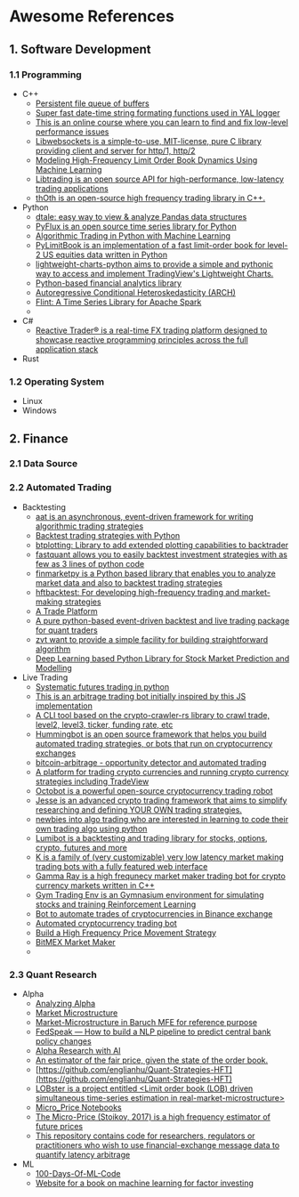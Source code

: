 # Awesome References

## 1. Software Development

### 1.1 Programming
- C++
  - [Persistent file queue of buffers](https://github.com/niXman/fqueue)
  - [Super fast date-time string formating functions used in YAL logger](https://github.com/niXman/dtf)
  - [This is an online course where you can learn to find and fix low-level performance issues](https://github.com/dendibakh/perf-ninja)
  - [Libwebsockets is a simple-to-use, MIT-license, pure C library providing client and server for http/1, http/2](https://github.com/warmcat/libwebsockets)
  - [Modeling High-Frequency Limit Order Book Dynamics Using Machine Learning](https://github.com/anuj1312/OrderBook-TickData-Trading-Strategy)
  - [Libtrading is an open source API for high-performance, low-latency trading applications](https://github.com/libtrading/libtrading)
  - [thOth is an open-source high frequency trading library in C++.](https://github.com/vermosen/thOth)
- Python
  - [dtale: easy way to view & analyze Pandas data structures](https://github.com/man-group/dtale)
  - [PyFlux is an open source time series library for Python](https://github.com/RJT1990/pyflux)
  - [Algorithmic Trading in Python with Machine Learning](https://github.com/edtechre/pybroker)
  - [PyLimitBook is an implementation of a fast limit-order book for level-2 US equities data written in Python](https://github.com/danielktaylor/PyLimitBook)
  - [lightweight-charts-python aims to provide a simple and pythonic way to access and implement TradingView's Lightweight Charts.](https://github.com/louisnw01/lightweight-charts-python)
  - [Python-based financial analytics library](https://dx-analytics.com/)
  - [Autoregressive Conditional Heteroskedasticity (ARCH)](https://github.com/bashtage/arch)
  - [Flint: A Time Series Library for Apache Spark](https://github.com/twosigma/flint)
  - 
- C#
  - [Reactive Trader® is a real-time FX trading platform designed to showcase reactive programming principles across the full application stack](https://github.com/AdaptiveConsulting/ReactiveTraderCloud)
- Rust

### 1.2 Operating System
- Linux
- Windows

## 2. Finance

### 2.1 Data Source

### 2.2 Automated Trading
- Backtesting
  - [aat is an asynchronous, event-driven framework for writing algorithmic trading strategies](https://github.com/AsyncAlgoTrading/aat)
  - [Backtest trading strategies with Python](https://github.com/kernc/backtesting.py)
  - [btplotting: Library to add extended plotting capabilities to backtrader ](https://github.com/happydasch/btplotting)
  - [fastquant allows you to easily backtest investment strategies with as few as 3 lines of python code](https://github.com/enzoampil/fastquant)
  - [finmarketpy is a Python based library that enables you to analyze market data and also to backtest trading strategies](https://github.com/cuemacro/finmarketpy)
  - [hftbacktest: For developing high-frequency trading and market-making strategies](https://github.com/nkaz001/hftbacktest)
  - [A Trade Platform](https://github.com/pegasusTrader/PandoraTrader)
  - [A pure python-based event-driven backtest and live trading package for quant traders](https://github.com/letianzj/quanttrader)
  - [zvt want to provide a simple facility for building straightforward algorithm](https://github.com/zvtvz/zvt)
  - [Deep Learning based Python Library for Stock Market Prediction and Modelling](https://github.com/achillesrasquinha/bulbea)
- Live Trading
  - [Systematic futures trading in python](https://github.com/robcarver17/pysystemtrade)
  - [This is an arbitrage trading bot initially inspired by this JS implementation](https://github.com/gabriel-milan/btrader)
  - [A CLI tool based on the crypto-crawler-rs library to crawl trade, level2, level3, ticker, funding rate, etc](https://github.com/crypto-crawler/carbonbot)
  - [Hummingbot is an open source framework that helps you build automated trading strategies, or bots that run on cryptocurrency exchanges](https://github.com/hummingbot/hummingbot)
  - [bitcoin-arbitrage - opportunity detector and automated trading](https://github.com/maxme/bitcoin-arbitrage)
  - [A platform for trading crypto currencies and running crypto currency strategies including TradeView](https://github.com/grantcolley/tradeview)
  - [Octobot is a powerful open-source cryptocurrency trading robot](https://github.com/Drakkar-Software/OctoBot)
  - [Jesse is an advanced crypto trading framework that aims to simplify researching and defining YOUR OWN trading strategies.](https://github.com/jesse-ai/jesse)
  - [newbies into algo trading who are interested in learning to code their own trading algo using python](https://github.com/sreenivasdoosa/sdoosa-algo-trade-python)
  - [Lumibot is a backtesting and trading library for stocks, options, crypto, futures and more](https://github.com/Lumiwealth/lumibot)
  - [K is a family of (very customizable) very low latency market making trading bots with a fully featured web interface](https://github.com/ctubio/Krypto-trading-bot)
  - [Gamma Ray is a high frequnecy market maker trading bot for crypto currency markets written in C++](https://github.com/hello2all/gamma-ray)
  - [Gym Trading Env is an Gymnasium environment for simulating stocks and training Reinforcement Learning](https://github.com/ClementPerroud/Gym-Trading-Env)
  - [Bot to automate trades of cryptocurrencies in Binance exchange](https://github.com/passa9/binance-market-maker-bot)
  - [Automated cryptocurrency trading bot](https://github.com/edeng23/binance-trade-bot)
  - [Build a High Frequency Price Movement Strategy](https://github.com/HujiaYuYoyo/448Project)
  - [BitMEX Market Maker](https://github.com/BitMEX/sample-market-maker)
  - 

### 2.3 Quant Research
- Alpha
  - [Analyzing Alpha](https://github.com/leosmigel/analyzingalpha)
  - [Market Microstructure](https://github.com/gjimzhou/MTH9879-Market-Microstructure-Models)
  - [Market-Microstructure in Baruch MFE for reference purpose](https://github.com/FranklinMa810/Market-Microstructure)
  - [FedSpeak — How to build a NLP pipeline to predict central bank policy changes](https://github.com/yukit-k/centralbank_analysis)
  - [Alpha Research with AI](https://github.com/yukit-k/ai-alpha)
  - [An estimator of the fair price, given the state of the order book.](https://github.com/sstoikov/microprice)
  - [https://github.com/englianhu/Quant-Strategies-HFT](https://github.com/englianhu/Quant-Strategies-HFT)
  - [LOBster is a project entitled <Limit order book (LOB) driven simultaneous time-series estimation in real-market-microstructure>](https://github.com/Jeonghwan-Cheon/lob-deep-learning)
  - [Micro_Price Notebooks](https://github.com/xhshenxin/Micro_Price)
  - [The Micro-Price (Stoikov, 2017) is a high frequency estimator of future prices](https://github.com/grayvalley/microprice-calibration)
  - [This repository contains code for researchers, regulators or practitioners who wish to use financial-exchange message data to quantify latency arbitrage](https://github.com/ericbudish/HFT-Races)
- ML
  - [100-Days-Of-ML-Code](https://github.com/Avik-Jain/100-Days-Of-ML-Code)
  - [Website for a book on machine learning for factor investing](https://github.com/shokru/mlfactor.github.io)

